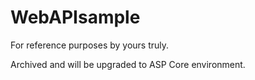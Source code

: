 # WebAPIsample
For reference purposes by yours truly.

Archived and will be upgraded to ASP Core environment.

